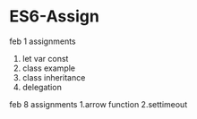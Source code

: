 # ES6-Assign

feb 1 assignments 
1. let var const
2. class example
3. class inheritance 
4. delegation


feb 8 assignments 
1.arrow function
2.settimeout
